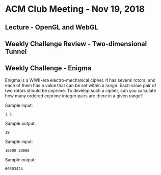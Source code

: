 ACM Club Meeting - Nov 19, 2018
===

Lecture - OpenGL and WebGL
---

Weekly Challenge Review - Two-dimensional Tunnel
---

Weekly Challenge - Enigma
---

Enigma is a WWII-era electro-mechanical cipher. It has several rotors, and each of them has a value that can be set within a range. Each value pair of two rotors should be coprime. To develop such a cipher, can you calculate how many ordered coprime integer pairs are there in a given range?

Sample input:

```
1 5
```

Sample output:

```
19
```

Sample input:

```
10000 20000
```

Sample output:

```
60803424
```
